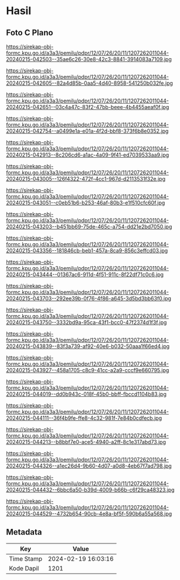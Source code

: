 # Hasil

## Foto C Plano

https://sirekap-obj-formc.kpu.go.id/a3a3/pemilu/pdpr/12/07/26/20/11/1207262011044-20240215-042503--35ae6c26-30e8-42c3-8841-3914083a7109.jpg

https://sirekap-obj-formc.kpu.go.id/a3a3/pemilu/pdpr/12/07/26/20/11/1207262011044-20240215-042605--82a4d85b-0aa5-4d40-8958-541250b032fe.jpg

https://sirekap-obj-formc.kpu.go.id/a3a3/pemilu/pdpr/12/07/26/20/11/1207262011044-20240215-042651--03c4a47c-83f2-47bb-beee-4b4455aeaf0f.jpg

https://sirekap-obj-formc.kpu.go.id/a3a3/pemilu/pdpr/12/07/26/20/11/1207262011044-20240215-042754--a0499e1a-e01a-4f2d-bbf8-373f6b8e0352.jpg

https://sirekap-obj-formc.kpu.go.id/a3a3/pemilu/pdpr/12/07/26/20/11/1207262011044-20240215-042913--8c206cd6-a1ac-4a09-9f41-ed7039533aa9.jpg

https://sirekap-obj-formc.kpu.go.id/a3a3/pemilu/pdpr/12/07/26/20/11/1207262011044-20240215-043005--126f4322-472f-4cc1-967d-d2113531f32e.jpg

https://sirekap-obj-formc.kpu.go.id/a3a3/pemilu/pdpr/12/07/26/20/11/1207262011044-20240215-043051--c0eb51b6-b253-46af-80b3-e1f510cfc60f.jpg

https://sirekap-obj-formc.kpu.go.id/a3a3/pemilu/pdpr/12/07/26/20/11/1207262011044-20240215-043203--b451bb69-75de-465c-a754-dd21e2bd7050.jpg

https://sirekap-obj-formc.kpu.go.id/a3a3/pemilu/pdpr/12/07/26/20/11/1207262011044-20240215-043356--181846cb-beb1-457a-8ca9-856c3effcd03.jpg

https://sirekap-obj-formc.kpu.go.id/a3a3/pemilu/pdpr/12/07/26/20/11/1207262011044-20240215-043444--01367ac6-911d-4f51-911c-8f22df71c0c6.jpg

https://sirekap-obj-formc.kpu.go.id/a3a3/pemilu/pdpr/12/07/26/20/11/1207262011044-20240215-043703--292ee39b-0f76-4f86-a645-3d5bd3bb63f0.jpg

https://sirekap-obj-formc.kpu.go.id/a3a3/pemilu/pdpr/12/07/26/20/11/1207262011044-20240215-043750--3332bd9a-95ca-43f1-bcc0-47f2374d1f3f.jpg

https://sirekap-obj-formc.kpu.go.id/a3a3/pemilu/pdpr/12/07/26/20/11/1207262011044-20240215-043839--83f3a739-af92-40e6-b032-50aaa1f66ed4.jpg

https://sirekap-obj-formc.kpu.go.id/a3a3/pemilu/pdpr/12/07/26/20/11/1207262011044-20240215-043927--458a1705-c8c9-41cc-a2a9-cccf9e660795.jpg

https://sirekap-obj-formc.kpu.go.id/a3a3/pemilu/pdpr/12/07/26/20/11/1207262011044-20240215-044019--dd0b943c-018f-45b0-bbff-fbccd1104b83.jpg

https://sirekap-obj-formc.kpu.go.id/a3a3/pemilu/pdpr/12/07/26/20/11/1207262011044-20240215-044111--36f4b9fe-ffe8-4c32-981f-7e84b0cdfecb.jpg

https://sirekap-obj-formc.kpu.go.id/a3a3/pemilu/pdpr/12/07/26/20/11/1207262011044-20240215-044213--b8bbf7e0-ace5-4940-a2ff-8c1e317abd73.jpg

https://sirekap-obj-formc.kpu.go.id/a3a3/pemilu/pdpr/12/07/26/20/11/1207262011044-20240215-044326--a1ec26d4-9b60-4d07-a0d8-4eb67f7ad798.jpg

https://sirekap-obj-formc.kpu.go.id/a3a3/pemilu/pdpr/12/07/26/20/11/1207262011044-20240215-044432--6bbc6a50-b39d-4009-b66b-c6f29ca48323.jpg

https://sirekap-obj-formc.kpu.go.id/a3a3/pemilu/pdpr/12/07/26/20/11/1207262011044-20240215-044529--4732b654-90cb-4e8a-bf5f-590b6a55a568.jpg


## Metadata

| Key        | Value               |
| ---------- | ------------------- |
| Time Stamp | 2024-02-19 16:03:16 |
| Kode Dapil | 1201                |



